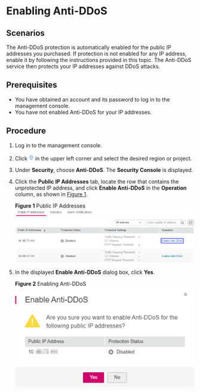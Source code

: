 # Enabling Anti-DDoS<a name="EN-US_TOPIC_0204851514"></a>

## Scenarios<a name="section1490345194616"></a>

The Anti-DDoS protection is automatically enabled for the public IP addresses you purchased. If protection is not enabled for any IP address, enable it by following the instructions provided in this topic. The Anti-DDoS service then protects your IP addresses against DDoS attacks.

## Prerequisites<a name="section109235264484"></a>

-   You have obtained an account and its password to log in to the management console.
-   You have not enabled Anti-DDoS for your IP addresses.

## Procedure<a name="section1614473784811"></a>

1.  Log in to the management console.
2.  Click  ![](figures/icon_dt.png)  in the upper left corner and select the desired region or project.
3.  Under  **Security**, choose  **Anti-DDoS**. The  **Security Console**  is displayed.
4.  Click the  **Public IP Addresses**  tab, locate the row that contains the unprotected IP address, and click  **Enable Anti-DDoS**  in the  **Operation**  column, as shown in  [Figure 1](#fig193873431206).

    **Figure  1**  Public IP Addresses<a name="fig193873431206"></a>  
    ![](figures/public-ip-addresses.png "public-ip-addresses")

5.  In the displayed  **Enable Anti-DDoS**  dialog box, click  **Yes**.

    **Figure  2**  Enabling Anti-DDoS<a name="fig7648207181819"></a>  
    ![](figures/enabling-anti-ddos.png "enabling-anti-ddos")


